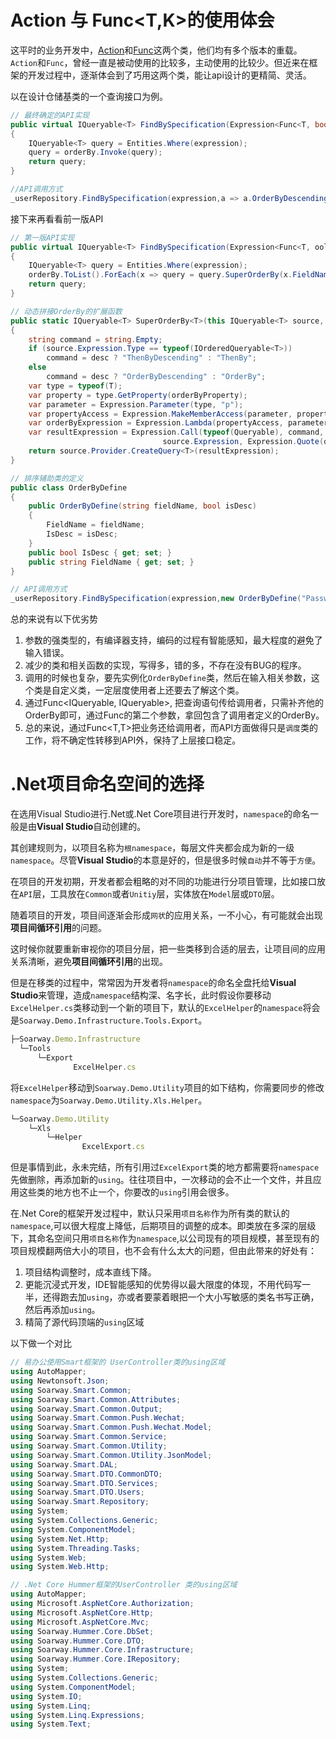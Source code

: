 # Action<T> 与 Func<T,K>的使用体会

这平时的业务开发中，[Action](https://docs.microsoft.com/en-us/dotnet/api/system.action-1?view=netcore-2.2)和[Func](https://docs.microsoft.com/en-us/dotnet/api/system.func-1?view=netcore-2.2)这两个类，他们均有多个版本的重载。
`Action`和`Func`，曾经一直是被动使用的比较多，主动使用的比较少。但近来在框架的开发过程中，逐渐体会到了巧用这两个类，能让api设计的更精简、灵活。

以在设计仓储基类的一个查询接口为例。

```csharp
// 最终确定的API实现
public virtual IQueryable<T> FindBySpecification(Expression<Func<T, bool>> expression, Func<IQueryable<T>, IQueryable<T>> orderBy)
{
    IQueryable<T> query = Entities.Where(expression);
    query = orderBy.Invoke(query);
    return query;
}

//API调用方式
_userRepository.FindBySpecification(expression,a => a.OrderByDescending(x => x.Password).ThenByDescending(x => x.UserID));
```

接下来再看看前一版API

```csharp
// 第一版API实现
public virtual IQueryable<T> FindBySpecification(Expression<Func<T, ool>> expression, params OrderByDefine[] orderBy)
{
    IQueryable<T> query = Entities.Where(expression);
    orderBy.ToList().ForEach(x => query = query.SuperOrderBy(x.FieldName, x.IsDesc));
    return query;
}

// 动态拼接OrderBy的扩展函数
public static IQueryable<T> SuperOrderBy<T>(this IQueryable<T> source, string rderByProperty, bool desc)
{
    string command = string.Empty;
    if (source.Expression.Type == typeof(IOrderedQueryable<T>))
        command = desc ? "ThenByDescending" : "ThenBy";
    else
        command = desc ? "OrderByDescending" : "OrderBy";
    var type = typeof(T);
    var property = type.GetProperty(orderByProperty);
    var parameter = Expression.Parameter(type, "p");
    var propertyAccess = Expression.MakeMemberAccess(parameter, property);
    var orderByExpression = Expression.Lambda(propertyAccess, parameter);
    var resultExpression = Expression.Call(typeof(Queryable), command, new Type[] { type, property.PropertyType },
                                  source.Expression, Expression.Quote(orderByExpression));
    return source.Provider.CreateQuery<T>(resultExpression);
}

// 排序辅助类的定义
public class OrderByDefine
{
    public OrderByDefine(string fieldName, bool isDesc)
    {
        FieldName = fieldName;
        IsDesc = isDesc;
    }
    public bool IsDesc { get; set; }
    public string FieldName { get; set; }
}

// API调用方式
_userRepository.FindBySpecification(expression,new OrderByDefine("Password", true), new OrderByDefine("UserID", true));
```

总的来说有以下优劣势
1. 参数的强类型的，有编译器支持，编码的过程有智能感知，最大程度的避免了输入错误。
2. 减少的类和相关函数的实现，写得多，错的多，不存在没有BUG的程序。
3. 调用的时候也复杂，要先实例化`OrderByDefine`类，然后在输入相关参数，这个类是自定义类，一定层度使用者上还要去了解这个类。
4. 通过Func<IQueryable<T>, IQueryable<T>>, 把查询语句传给调用者，只需补齐他的OrderBy即可，通过Func的第二个参数，拿回包含了调用者定义的OrderBy。
5. 总的来说，通过Func<T,T>把业务还给调用者，而API方面做得只是`调度`类的工作，将不确定性转移到API外，保持了上层接口稳定。


# .Net项目命名空间的选择

在选用Visual Studio进行.Net或.Net Core项目进行开发时，`namespace`的命名一般是由**Visual Studio**自动创建的。

其创建规则为，以项目名称为`根namespace`，每层文件夹都会成为新的一级`namespace`。尽管**Visual Studio**的本意是好的，但是很多时候`自动`并不等于`方便`。

在项目的开发初期，开发者都会粗略的对不同的功能进行分项目管理，比如接口放在`API`层，工具放在`Common`或者`Unitiy`层，实体放在`Model`层或`DTO`层。

随着项目的开发，项目间逐渐会形成`网状`的应用关系，一不小心，有可能就会出现**项目间循环引用**的问题。

这时候你就要重新审视你的项目分层，把一些类移到合适的层去，让项目间的应用关系清晰，避免**项目间循环引用**的出现。

但是在移类的过程中，常常因为开发者将`namespace`的命名全盘托给**Visual Studio**来管理，造成`namespace`结构深、名字长，此时假设你要移动`ExcelHelper.cs`类移动到一个新的项目下，默认的`ExcelHelper`的`namespace`将会是`Soarway.Demo.Infrastructure.Tools.Export`。

```javascript
├─Soarway.Demo.Infrastructure
  └─Tools
      └─Export
              ExcelHelper.cs
```

将`ExcelHelper`移动到`Soarway.Demo.Utility`项目的如下结构，你需要同步的修改`namespace`为`Soarway.Demo.Utility.Xls.Helper`。

```javascript
└─Soarway.Demo.Utility
    └─Xls
        └─Helper
                ExcelExport.cs
```

但是事情到此，永未完结，所有引用过`ExcelExport`类的地方都需要将`namespace`先做删除，再添加新的`using`。往往项目中，一次移动的会不止一个文件，并且应用这些类的地方也不止一个，你要改的`using`引用会很多。

在.Net Core的框架开发过程中，默认只采用`项目名称`作为所有类的默认的`namespace`,可以很大程度上降低，后期项目的调整的成本。即类放在多深的层级下，其命名空间只用`项目名称`作为`namespace`,以公司现有的项目规模，甚至现有的项目规模翻两倍大小的项目，也不会有什么太大的问题，但由此带来的好处有：

1. 项目结构调整时，成本直线下降。
2. 更能沉浸式开发，IDE智能感知的优势得以最大限度的体现，不用代码写一半，还得跑去加`using`，亦或者要蒙着眼把一个大小写敏感的类名书写正确，然后再添加`using`。
3. 精简了源代码顶端的`using`区域

以下做一个对比

```csharp 
// 易办公使用Smart框架的 UserController类的using区域
using AutoMapper;
using Newtonsoft.Json;
using Soarway.Smart.Common;
using Soarway.Smart.Common.Attributes;
using Soarway.Smart.Common.Output;
using Soarway.Smart.Common.Push.Wechat;
using Soarway.Smart.Common.Push.Wechat.Model;
using Soarway.Smart.Common.Service;
using Soarway.Smart.Common.Utility;
using Soarway.Smart.Common.Utility.JsonModel;
using Soarway.Smart.DAL;
using Soarway.Smart.DTO.CommonDTO;
using Soarway.Smart.DTO.Services;
using Soarway.Smart.DTO.Users;
using Soarway.Smart.Repository;
using System;
using System.Collections.Generic;
using System.ComponentModel;
using System.Net.Http;
using System.Threading.Tasks;
using System.Web;
using System.Web.Http;
```

```csharp
// .Net Core Hummer框架的UserController 类的using区域
using AutoMapper;
using Microsoft.AspNetCore.Authorization;
using Microsoft.AspNetCore.Http;
using Microsoft.AspNetCore.Mvc;
using Soarway.Hummer.Core.DbSet;
using Soarway.Hummer.Core.DTO;
using Soarway.Hummer.Core.Infrastructure;
using Soarway.Hummer.Core.IRepository;
using System;
using System.Collections.Generic;
using System.ComponentModel;
using System.IO;
using System.Linq;
using System.Linq.Expressions;
using System.Text;
```
